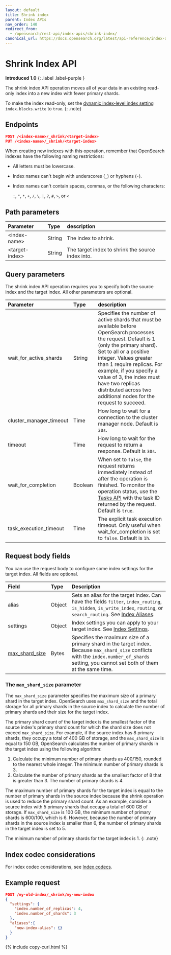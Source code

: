 ```yaml
---
layout: default
title: Shrink index
parent: Index APIs
nav_order: 140
redirect_from:
  - /opensearch/rest-api/index-apis/shrink-index/
canonical_url: https://docs.opensearch.org/latest/api-reference/index-apis/shrink-index/
---
```


# Shrink Index API
**Introduced 1.0**
{: .label .label-purple }

The shrink index API operation moves all of your data in an existing read-only index into a new index with fewer primary shards.

To make the index read-only, set the [dynamic index-level index setting]({{site.url}}{{site.baseurl}}/install-and-configure/configuring-opensearch/index-settings/#dynamic-index-level-index-settings) `index.blocks.write` to `true`.
{: .note}


## Endpoints

```json
POST /<index-name>/_shrink/<target-index>
PUT /<index-name>/_shrink/<target-index>
```

When creating new indexes with this operation, remember that OpenSearch indexes have the following naming restrictions:

- All letters must be lowercase.
- Index names can't begin with underscores (`_`) or hyphens (`-`).
- Index names can't contain spaces, commas, or the following characters:

  `:`, `"`, `*`, `+`, `/`, `\`, `|`, `?`, `#`, `>`, or `<`

## Path parameters

Parameter | Type | description
:--- | :--- | :---
&lt;index-name&gt; | String | The index to shrink.
&lt;target-index&gt; | String | The target index to shrink the source index into.

## Query parameters

The shrink index API operation requires you to specify both the source index and the target index. All other parameters are optional.

Parameter | Type | description
:--- | :--- | :---
wait_for_active_shards | String | Specifies the number of active shards that must be available before OpenSearch processes the request. Default is 1 (only the primary shard). Set to all or a positive integer. Values greater than 1 require replicas. For example, if you specify a value of 3, the index must have two replicas distributed across two additional nodes for the request to succeed.
cluster_manager_timeout | Time | How long to wait for a connection to the cluster manager node. Default is `30s`.
timeout | Time | How long to wait for the request to return a response. Default is `30s`.
wait_for_completion | Boolean | When set to `false`, the request returns immediately instead of after the operation is finished. To monitor the operation status, use the [Tasks API]({{site.url}}{{site.baseurl}}/api-reference/tasks/) with the task ID returned by the request. Default is `true`.
task_execution_timeout | Time | The explicit task execution timeout. Only useful when wait_for_completion is set to `false`. Default is `1h`.

## Request body fields

You can use the request body to configure some index settings for the target index. All fields are optional.

Field | Type | Description
:--- | :--- | :---
alias | Object | Sets an alias for the target index. Can have the fields `filter`, `index_routing`, `is_hidden`, `is_write_index`, `routing`, or `search_routing`. See [Index Aliases]({{site.url}}{{site.baseurl}}/api-reference/alias/#request-body-fields).
settings | Object | Index settings you can apply to your target index. See [Index Settings]({{site.url}}{{site.baseurl}}/im-plugin/index-settings/).
[max_shard_size](#the-max_shard_size-parameter) | Bytes | Specifies the maximum size of a primary shard in the target index. Because `max_shard_size` conflicts with the `index.number_of_shards` setting, you cannot set both of them at the same time. 

### The `max_shard_size` parameter

The `max_shard_size` parameter specifies the maximum size of a primary shard in the target index. OpenSearch uses `max_shard_size` and the total storage for all primary shards in the source index to calculate the number of primary shards and their size for the target index. 

The primary shard count of the target index is the smallest factor of the source index's primary shard count for which the shard size does not exceed `max_shard_size`. For example, if the source index has 8 primary shards, they occupy a total of 400 GB of storage, and the `max_shard_size` is equal to 150 GB, OpenSearch calculates the number of primary shards in the target index using the following algorithm:

1. Calculate the minimum number of primary shards as 400/150, rounded to the nearest whole integer. The minimum number of primary shards is 3.
1. Calculate the number of primary shards as the smallest factor of 8 that is greater than 3. The number of primary shards is 4.

The maximum number of primary shards for the target index is equal to the number of primary shards in the source index because the shrink operation is used to reduce the primary shard count. As an example, consider a source index with 5 primary shards that occupy a total of 600 GB of storage. If `max_shard_size` is 100 GB, the minimum number of primary shards is 600/100, which is 6. However, because the number of primary shards in the source index is smaller than 6, the number of primary shards in the target index is set to 5.

The minimum number of primary shards for the target index is 1.
{: .note}

## Index codec considerations

For index codec considerations, see [Index codecs]({{site.url}}{{site.baseurl}}/im-plugin/index-codecs/#splits-and-shrinks).

## Example request

```json
POST /my-old-index/_shrink/my-new-index
{
  "settings": {
    "index.number_of_replicas": 4,
    "index.number_of_shards": 3
  },
  "aliases":{
    "new-index-alias": {}
  }
}
```
{% include copy-curl.html %}